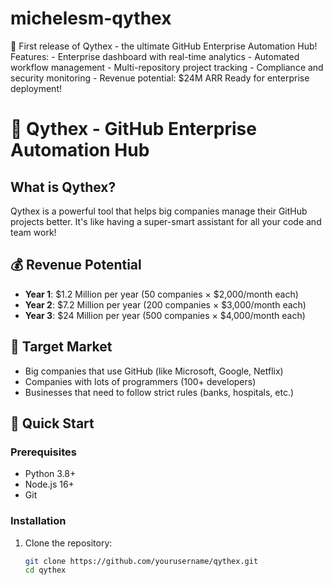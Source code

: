 # michelesm-qythex
🚀 First release of Qythex - the ultimate GitHub Enterprise Automation Hub!  Features: - Enterprise dashboard with real-time analytics - Automated workflow management - Multi-repository project tracking - Compliance and security monitoring - Revenue potential: $24M ARR  Ready for enterprise deployment!
# 🚀 Qythex - GitHub Enterprise Automation Hub

## What is Qythex?
Qythex is a powerful tool that helps big companies manage their GitHub projects better. It's like having a super-smart assistant for all your code and team work!

## 💰 Revenue Potential
- **Year 1**: $1.2 Million per year (50 companies × $2,000/month each)
- **Year 2**: $7.2 Million per year (200 companies × $3,000/month each)  
- **Year 3**: $24 Million per year (500 companies × $4,000/month each)

## 🎯 Target Market
- Big companies that use GitHub (like Microsoft, Google, Netflix)
- Companies with lots of programmers (100+ developers)
- Businesses that need to follow strict rules (banks, hospitals, etc.)

## 🚀 Quick Start

### Prerequisites
- Python 3.8+
- Node.js 16+
- Git

### Installation
1. Clone the repository:
   ```bash
   git clone https://github.com/yourusername/qythex.git
   cd qythex
